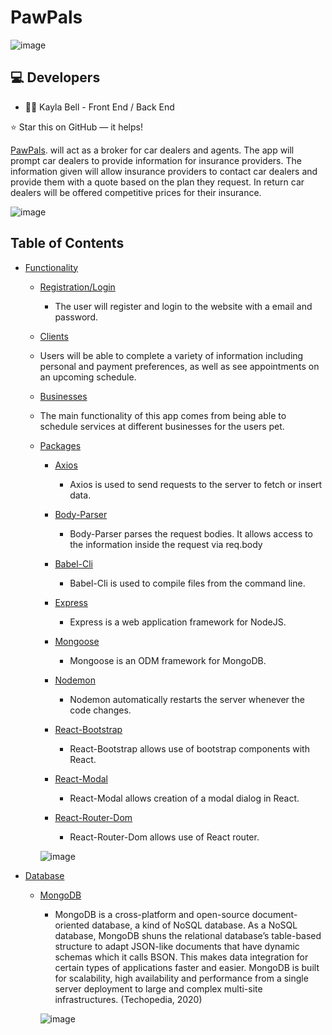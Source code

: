 #  PawPals

![image]()



## :computer: Developers

* :woman_office_worker: Kayla Bell - Front End / Back End

⭐️ Star this on GitHub — it helps!

[PawPals](https://pawpalz.herokuapp.com/).  will act as a broker for car dealers and agents. The app will prompt car dealers to provide information for insurance  providers. The information given will allow insurance providers to contact car dealers and provide them with a quote based  on the plan they request. In return car dealers will be offered competitive prices for their insurance. 


![image]() 

## Table of Contents

- [Functionality]()
    - [Registration/Login]()
    
      - The user will register and login to the website with a email and password.
      
    - [Clients]()
    - Users will be able to complete a variety of information including personal and payment preferences, as well as see appointments on an upcoming schedule. 
      
    - [Businesses]()
    - The main functionality of this app comes from being able to schedule services at different businesses for the users pet.
      
    
  - [Packages](#Packages)
    - [Axios](#Axios)
        - Axios is used to send requests to the server to fetch or insert data.
    
    - [Body-Parser](#Body-Parser)
        - Body-Parser parses the request bodies.  It allows access to the information inside the request via req.body
     
    - [Babel-Cli](#Babel-Cli)
        - Babel-Cli is used to compile files from the command line.
      
    - [Express](#Express)
        - Express is a web application framework for NodeJS. 
        
    - [Mongoose](#Mongoose)
        - Mongoose is an ODM framework for MongoDB.
        
    - [Nodemon](#Nodemon)
        - Nodemon automatically restarts the server whenever the code changes.
        
    - [React-Bootstrap](#React-Bootstrap)
        - React-Bootstrap allows use of bootstrap components with React.
        
    - [React-Modal](#React-Modal)
        - React-Modal allows creation of a modal dialog in React.
        
    - [React-Router-Dom](#React-Router-Dom)
        - React-Router-Dom allows use of React router. 
    


    
    ![image]()
    
 - [Database]()
    - [MongoDB]()
      - MongoDB is a cross-platform and open-source document-oriented database, a kind of NoSQL database. As a NoSQL database, MongoDB shuns the relational database’s table-based structure to adapt JSON-like documents that have dynamic schemas which it calls BSON.  This makes data integration for certain types of applications faster and easier. MongoDB is built for scalability, high availability and performance from a single server deployment to large and complex multi-site infrastructures. (Techopedia, 2020)
      
      ![image]()

